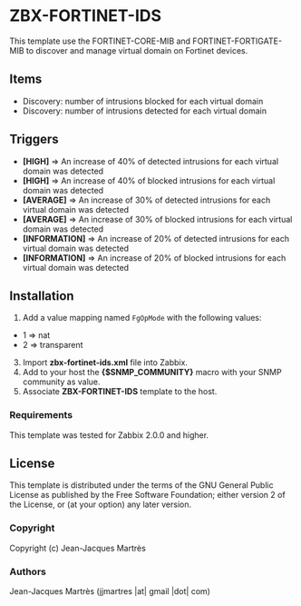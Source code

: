 ZBX-FORTINET-IDS
================

This template use the FORTINET-CORE-MIB and FORTINET-FORTIGATE-MIB to discover and manage virtual domain on Fortinet devices.

Items
-----

  * Discovery: number of intrusions blocked for each virtual domain
  * Discovery: number of intrusions detected for each virtual domain

Triggers
--------

  * **[HIGH]** => An increase of 40% of detected intrusions for each virtual domain was detected
  * **[HIGH]** => An increase of 40% of blocked intrusions for each virtual domain was detected
  * **[AVERAGE]** => An increase of 30% of detected intrusions for each virtual domain was detected
  * **[AVERAGE]** => An increase of 30% of blocked intrusions for each virtual domain was detected
  * **[INFORMATION]** => An increase of 20% of detected intrusions for each virtual domain was detected
  * **[INFORMATION]** => An increase of 20% of blocked intrusions for each virtual domain was detected

Installation
------------

1. Add a value mapping named `FgOpMode` with the following values:
  * 1 => nat
  * 2 => transparent
3. Import **zbx-fortinet-ids.xml** file into Zabbix.
4. Add to your host the **{$SNMP_COMMUNITY}** macro with your SNMP community as value.
6. Associate **ZBX-FORTINET-IDS** template to the host.
 
### Requirements

This template was tested for Zabbix 2.0.0 and higher.

License
-------

This template is distributed under the terms of the GNU General Public License as published by the Free Software Foundation; either version 2 of the  License, or (at your option) any later version.

### Copyright

  Copyright (c) Jean-Jacques Martrès

### Authors
  
  Jean-Jacques Martrès
  (jjmartres |at| gmail |dot| com)
